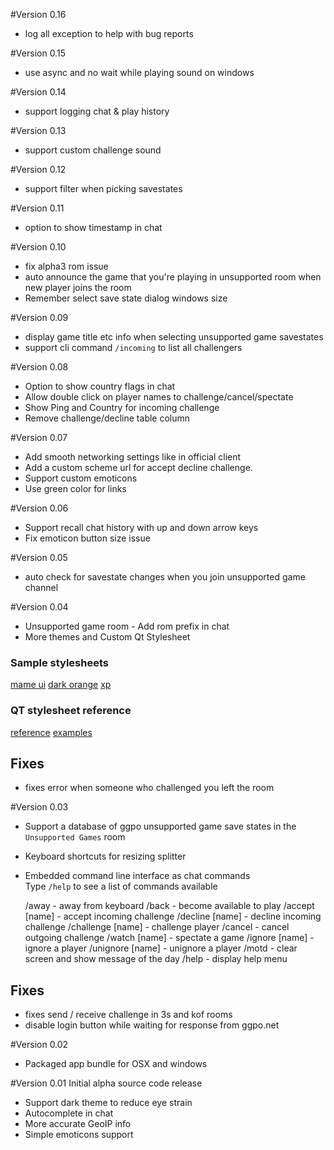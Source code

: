 #Version 0.16
- log all exception to help with bug reports

#Version 0.15
- use async and no wait while playing sound on windows

#Version 0.14
- support logging chat & play history

#Version 0.13
- support custom challenge sound

#Version 0.12
- support filter when picking savestates

#Version 0.11
- option to show timestamp in chat

#Version 0.10
- fix alpha3 rom issue
- auto announce the game that you're playing in unsupported room when new player joins the room
- Remember select save state dialog windows size

#Version 0.09
- display game title etc info when selecting unsupported game savestates
- support cli command `/incoming` to list all challengers

#Version 0.08
- Option to show country flags in chat
- Allow double click on player names to challenge/cancel/spectate
- Show Ping and Country for incoming challenge
- Remove challenge/decline table column

#Version 0.07
- Add smooth networking settings like in official client
- Add a custom scheme url for accept decline challenge.
- Support custom emoticons
- Use green color for links

#Version 0.06
- Support recall chat history with up and down arrow keys
- Fix emoticon button size issue

#Version 0.05
- auto check for savestate changes when you join unsupported game channel

#Version 0.04
- Unsupported game room - Add rom prefix in chat
- More themes and Custom Qt Stylesheet

### Sample stylesheets
[mame ui](http://qmc2.arcadehits.net/wordpress/style-sheets/)
[dark orange](http://tech-artists.org/forum/showthread.php?2359-Release-Qt-dark-orange-stylesheet)
[xp](http://newsgroup.xnview.com/viewtopic.php?t=16181)

### QT stylesheet reference
[reference](http://qt-project.org/doc/qt-4.8/stylesheet-reference.html)
[examples](http://qt-project.org/doc/qt-4.8/stylesheet-examples.html)


## Fixes
- fixes error when someone who challenged you left the room

#Version 0.03
- Support a database of ggpo unsupported game save states in the `Unsupported Games` room
- Keyboard shortcuts for resizing splitter
- Embedded command line interface as chat commands<br/>
Type `/help` to see a list of commands available

    /away - away from keyboard
    /back - become available to play
    /accept [name] - accept incoming challenge
    /decline [name] - decline incoming challenge
    /challenge [name] - challenge player
    /cancel - cancel outgoing challenge
    /watch [name] - spectate a game
    /ignore [name] - ignore a player
    /unignore [name] - unignore a player
    /motd - clear screen and show message of the day
    /help - display help menu

## Fixes
- fixes send / receive challenge in 3s and kof rooms
- disable login button while waiting for response from ggpo.net

#Version 0.02
- Packaged app bundle for OSX and windows

#Version 0.01
Initial alpha source code release
- Support dark theme to reduce eye strain
- Autocomplete in chat
- More accurate GeoIP info
- Simple emoticons support
